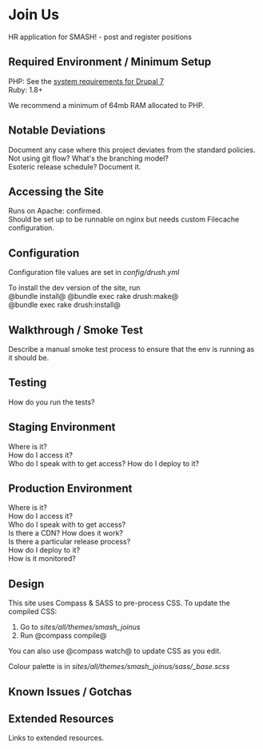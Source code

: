 Join Us
==============================================

HR application for SMASH! - post and register positions


Required Environment / Minimum Setup
----------------------------------------------

PHP: See the [system requirements for Drupal 7](http://drupal.org/requirements)  
Ruby: 1.8+

We recommend a minimum of 64mb RAM allocated to PHP.


Notable Deviations
----------------------------------------------

Document any case where this project deviates from the standard policies.  
Not using git flow? What's the branching model?  
Esoteric release schedule? Document it.


Accessing the Site
----------------------------------------------

Runs on Apache: confirmed.  
Should be set up to be runnable on nginx but needs custom Filecache configuration.


Configuration
----------------------------------------------

Configuration file values are set in *config/drush.yml*

To install the dev version of the site, run  
@bundle install@
@bundle exec rake drush:make@  
@bundle exec rake drush:install@


Walkthrough / Smoke Test
----------------------------------------------

Describe a manual smoke test process to ensure that the env is running as it should be.


Testing
----------------------------------------------

How do you run the tests?


Staging Environment
----------------------------------------------

Where is it?  
How do I access it?  
Who do I speak with to get access?
How do I deploy to it?


Production Environment
----------------------------------------------

Where is it?  
How do I access it?  
Who do I speak with to get access?  
Is there a CDN? How does it work?  
Is there a particular release process?  
How do I deploy to it?  
How is it monitored?


Design
----------------------------------------------

This site uses Compass & SASS to pre-process CSS.  To update the compiled CSS:

1. Go to *sites/all/themes/smash_joinus*
2. Run @compass compile@

You can also use @compass watch@ to update CSS as you edit.

Colour palette is in 
*sites/all/themes/smash_joinus/sass/_base.scss*


Known Issues / Gotchas
----------------------------------------------



Extended Resources
----------------------------------------------

Links to extended resources.
